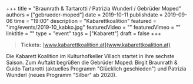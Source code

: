 +++
title = "Braunrath & Tartarotti / Patrizia Wunderl / Gebrüder Moped"
authors = ["gebrueder-moped"]
date = 2019-10-11
publishdate = 2019-09-06
time = "19:00"
description = "Kabarettkoalition"
featured = "img/events/2019-10_kabko.jpg"
featuredVideo = ""
featuredVimeo = ""
linktitle = ""
type = "event"
tags = ["Kabarett"]
draft = false
+++

> **Tickets:** [www.kabarettkoalition.at](www.kabarettkoalition.at)

Die Kabarett Koalition im Kulturhofkeller Villach startet in ihre sechste Saison. Zum Auftakt begrüßen die Gebrüder Moped: Birgit Braunrath & Guido Tartarotti (aktuelles Programm "Glücklich geschieden") und Patrizia Wunderl (neues Programm "Silber" ab 2020).
